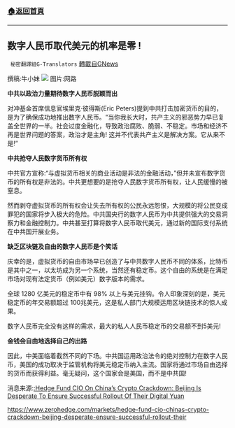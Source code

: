###  [:house:返回首頁](https://github.com/ourhimalayas/txt)
---


## 数字人民币取代美元的机率是零 !
` 秘密翻譯組G-Translators` [轉載自GNews](https://gnews.org/zh-hans/1557245/)

撰稿:牛小妹
![](https://assets.gnews.org/wp-content/uploads/2021/09/amazon-1.jpg)
图片:网路

**中共以政治力量期待数字人民币脱颖而出**

对冲基金首席信息官埃里克·彼得斯(Eric Peters)提到中共打击加密货币的目的，是为了确保成功地推出数字人民币。“当你我长大时，共产主义的邪恶势力早已复盖全世界的一半。社会过度金融化，导致政治腐败、脆弱、不稳定。市场和经济不再是世界问题的答案，政治才是主角! 这并不代表共产主义是解决方案。它从来不是!”

**中共抢夺人民数字货币所有权**

中共官方宣称:“与虚拟货币相关的商业活动是非法的金融活动，”但并未宣布数字货币的所有权是非法的。中共更想要的是抢夺人民数字货币所有权，让人民缓慢的被窒息。

然而剥夺虚拟货币的所有权会让失去所有权的公民永远怨恨，大规模的将公民变成罪犯的国家将步入极大的危险。中共国央行的数字人民币为中共提供强大的交易洞察力和金融控制力。中共甚至打算将数字人民币取代美元，通过新的国际支付系统在中共国开展业务。

**缺乏区块链及自由的数字人民币是个笑话**

庆幸的是，虚拟货币的自由市场早已创造了与中共数字人民币不同的体系，比特币是其中之一，以太坊成为另一个系统，当然还有稳定币。这个自由的系统是在满足市场对现有法定货币（例如美元）数字版本的需求。

全球 1280 亿美元的稳定币中有 98% 以上与美元挂钩。令人印象深刻的是，美元稳定币的年交易额超过 100兆美元，这是私人部门大规模运用区块链技术的惊人成果。

数字人民币完全没有这样的需求，最大的私人人民币稳定币的交易额不到5美元!

**金钱会自由地选择自己的出路**

因此，中美面临着截然不同的下场。中共国运用政治法令的绝对控制力在数字人民币，美国的成功取决于监管机构将美元稳定币纳入主流。国家将通过市场自由选择的货币而获得利益。毫无疑问，这个国家会是美国，而不是中共国!

消息来源:[:Hedge Fund CIO On China’s Crypto Crackdown: Beijing Is Desperate To Ensure Successful Rollout Of Their Digital Yuan](http://Hedge%20Fund%20CIO%20On%20China's%20Crypto%20Crackdown:%20Beijing%20Is%20Desperate%20To%20Ensure%20Successful%20Rollout%20Of%20Their%20Digital%20Yuan)

https://www.zerohedge.com/markets/hedge-fund-cio-chinas-crypto-crackdown-beijing-desperate-ensure-successful-rollout-their
